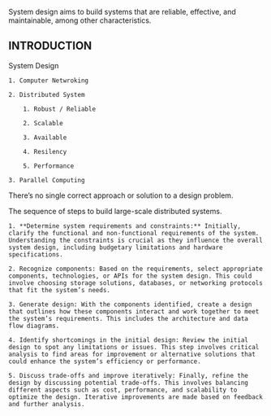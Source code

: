 System design aims to build systems that are reliable, effective, and maintainable, among other characteristics.

## INTRODUCTION

System Design 

    1. Computer Netwroking 

    2. Distributed System

        1. Robust / Reliable

        2. Scalable

        3. Available

        4. Resilency

        5. Performance

    3. Parallel Computing

There’s no single correct approach or solution to a design problem.

The sequence of steps to build large-scale distributed systems.
    
    1. **Determine system requirements and constraints:** Initially, clarify the functional and non-functional requirements of the system. Understanding the constraints is crucial as they influence the overall system design, including budgetary limitations and hardware specifications.
    
    2. Recognize components: Based on the requirements, select appropriate components, technologies, or APIs for the system design. This could involve choosing storage solutions, databases, or networking protocols that fit the system’s needs.
    
    3. Generate design: With the components identified, create a design that outlines how these components interact and work together to meet the system’s requirements. This includes the architecture and data flow diagrams.
    
    4. Identify shortcomings in the initial design: Review the initial design to spot any limitations or issues. This step involves critical analysis to find areas for improvement or alternative solutions that could enhance the system’s efficiency or performance.
    
    5. Discuss trade-offs and improve iteratively: Finally, refine the design by discussing potential trade-offs. This involves balancing different aspects such as cost, performance, and scalability to optimize the design. Iterative improvements are made based on feedback and further analysis.



